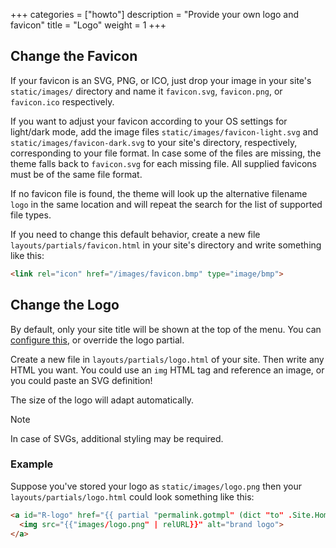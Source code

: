 +++
categories = ["howto"]
description = "Provide your own logo and favicon"
title = "Logo"
weight = 1
+++

## Change the Favicon

If your favicon is an SVG, PNG, or ICO, just drop your image in your site's `static/images/` directory and name it `favicon.svg`, `favicon.png`, or `favicon.ico` respectively.

If you want to adjust your favicon according to your OS settings for light/dark mode, add the image files `static/images/favicon-light.svg` and `static/images/favicon-dark.svg` to your site's directory, respectively, corresponding to your file format. In case some of the files are missing, the theme falls back to `favicon.svg` for each missing file. All supplied favicons must be of the same file format.

If no favicon file is found, the theme will look up the alternative filename `logo` in the same location and will repeat the search for the list of supported file types.

If you need to change this default behavior, create a new file `layouts/partials/favicon.html` in your site's directory and write something like this:

````html {title="layouts/partials/favicon.html"}
<link rel="icon" href="/images/favicon.bmp" type="image/bmp">
````

## Change the Logo

By default, only your site title will be shown at the top of the menu. You can [configure this](configuration/sidebar/headerfooter#title), or override the logo partial.

Create a new file in `layouts/partials/logo.html` of your site. Then write any HTML you want. You could use an `img` HTML tag and reference an image, or you could paste an SVG definition!

The size of the logo will adapt automatically.

> [!note]
> In case of SVGs, additional styling may be required.

### Example

Suppose you've stored your logo as `static/images/logo.png` then your `layouts/partials/logo.html` could look something like this:

````html {title="layouts/partials/logo.html"}
<a id="R-logo" href="{{ partial "permalink.gotmpl" (dict "to" .Site.Home) }}">
  <img src="{{"images/logo.png" | relURL}}" alt="brand logo">
</a>
````
